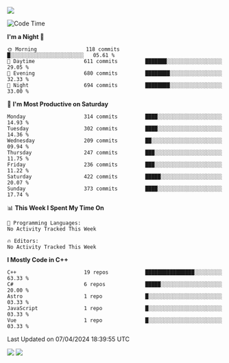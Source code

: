 ![](https://komarev.com/ghpvc/?username=lilpidgey&color=red)
<!--START_SECTION:waka-->
![Code Time](http://img.shields.io/badge/Code%20Time-1%2C491%20hrs%2018%20mins-blue)

**I'm a Night 🦉** 

```text
🌞 Morning                118 commits         █░░░░░░░░░░░░░░░░░░░░░░░░   05.61 % 
🌆 Daytime                611 commits         ███████░░░░░░░░░░░░░░░░░░   29.05 % 
🌃 Evening                680 commits         ████████░░░░░░░░░░░░░░░░░   32.33 % 
🌙 Night                  694 commits         ████████░░░░░░░░░░░░░░░░░   33.00 % 
```
📅 **I'm Most Productive on Saturday** 

```text
Monday                   314 commits         ████░░░░░░░░░░░░░░░░░░░░░   14.93 % 
Tuesday                  302 commits         ████░░░░░░░░░░░░░░░░░░░░░   14.36 % 
Wednesday                209 commits         ██░░░░░░░░░░░░░░░░░░░░░░░   09.94 % 
Thursday                 247 commits         ███░░░░░░░░░░░░░░░░░░░░░░   11.75 % 
Friday                   236 commits         ███░░░░░░░░░░░░░░░░░░░░░░   11.22 % 
Saturday                 422 commits         █████░░░░░░░░░░░░░░░░░░░░   20.07 % 
Sunday                   373 commits         ████░░░░░░░░░░░░░░░░░░░░░   17.74 % 
```


📊 **This Week I Spent My Time On** 

```text
💬 Programming Languages: 
No Activity Tracked This Week

🔥 Editors: 
No Activity Tracked This Week
```

**I Mostly Code in C++** 

```text
C++                      19 repos            ████████████████░░░░░░░░░   63.33 % 
C#                       6 repos             █████░░░░░░░░░░░░░░░░░░░░   20.00 % 
Astro                    1 repo              █░░░░░░░░░░░░░░░░░░░░░░░░   03.33 % 
JavaScript               1 repo              █░░░░░░░░░░░░░░░░░░░░░░░░   03.33 % 
Vue                      1 repo              █░░░░░░░░░░░░░░░░░░░░░░░░   03.33 % 
```




 Last Updated on 07/04/2024 18:39:55 UTC
<!--END_SECTION:waka-->
![](https://hit.yhype.me/github/profile?user_id=42968544)
![](https://komarev.com/ghpvc/?lilpidgey)
